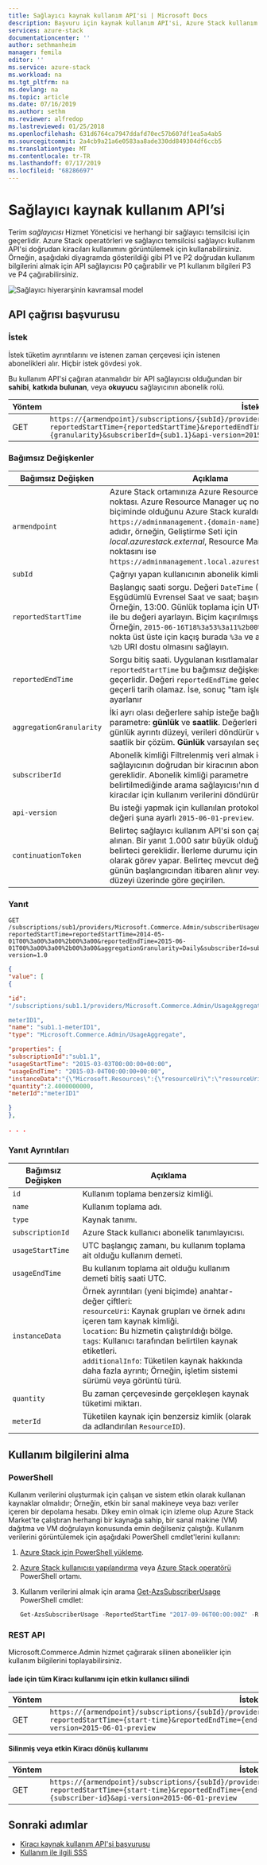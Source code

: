 ```yaml
---
title: Sağlayıcı kaynak kullanım API'si | Microsoft Docs
description: Başvuru için kaynak kullanım API'si, Azure Stack kullanım bilgilerini alır.
services: azure-stack
documentationcenter: ''
author: sethmanheim
manager: femila
editor: ''
ms.service: azure-stack
ms.workload: na
ms.tgt_pltfrm: na
ms.devlang: na
ms.topic: article
ms.date: 07/16/2019
ms.author: sethm
ms.reviewer: alfredop
ms.lastreviewed: 01/25/2018
ms.openlocfilehash: 631d6764ca7947ddafd70ec57b607df1ea5a4ab5
ms.sourcegitcommit: 2a4cb9a21a6e0583aa8ade330dd849304df6ccb5
ms.translationtype: MT
ms.contentlocale: tr-TR
ms.lasthandoff: 07/17/2019
ms.locfileid: "68286697"
---
```

# <a name="provider-resource-usage-api"></a>Sağlayıcı kaynak kullanım API’si

Terim *sağlayıcısı* Hizmet Yöneticisi ve herhangi bir sağlayıcı temsilcisi için geçerlidir. Azure Stack operatörleri ve sağlayıcı temsilcisi sağlayıcı kullanım API'si doğrudan kiracıları kullanımını görüntülemek için kullanabilirsiniz. Örneğin, aşağıdaki diyagramda gösterildiği gibi P1 ve P2 doğrudan kullanım bilgilerini almak için API sağlayıcısı P0 çağırabilir ve P1 kullanım bilgileri P3 ve P4 çağırabilirsiniz.

![Sağlayıcı hiyerarşinin kavramsal model](media/azure-stack-provider-resource-api/image1.png)

## <a name="api-call-reference"></a>API çağrısı başvurusu

### <a name="request"></a>İstek

İstek tüketim ayrıntılarını ve istenen zaman çerçevesi için istenen abonelikleri alır. Hiçbir istek gövdesi yok.

Bu kullanım API'si çağıran atanmalıdır bir API sağlayıcısı olduğundan bir **sahibi**, **katkıda bulunan**, veya **okuyucu** sağlayıcının abonelik rolü.

| Yöntem | İstek URI'si |
| --- | --- |
| GET |`https://{armendpoint}/subscriptions/{subId}/providers/Microsoft.Commerce.Admin/subscriberUsageAggregates?reportedStartTime={reportedStartTime}&reportedEndTime={reportedEndTime}&aggregationGranularity={granularity}&subscriberId={sub1.1}&api-version=2015-06-01-preview&continuationToken={token-value}` |

### <a name="arguments"></a>Bağımsız Değişkenler

| Bağımsız Değişken | Açıklama |
| --- | --- |
| `armendpoint` |Azure Stack ortamınıza Azure Resource Manager uç noktası. Azure Resource Manager uç nokta adı biçiminde olduğunu Azure Stack kuraldır `https://adminmanagement.{domain-name}`. Etki alanı adıdır, örneğin, Geliştirme Seti için *local.azurestack.external*, Resource Manager uç noktasını ise `https://adminmanagement.local.azurestack.external`. |
| `subId` |Çağrıyı yapan kullanıcının abonelik kimliği. |
| `reportedStartTime` |Başlangıç saati sorgu. Değeri `DateTime` (UTC) Eşgüdümlü Evrensel Saat ve saat; başında olmalıdır. Örneğin, 13:00. Günlük toplama için UTC gece yarısı ile bu değeri ayarlayın. Biçim kaçırılmışsa ISO 8601; Örneğin, `2015-06-16T18%3a53%3a11%2b00%3a00Z`, iki nokta üst üste için kaçış burada `%3a` ve artı için kaçış `%2b` URI dostu olmasını sağlayın. |
| `reportedEndTime` |Sorgu bitiş saati. Uygulanan kısıtlamaları `reportedStartTime` bu bağımsız değişken için de geçerlidir. Değeri `reportedEndTime` gelecekte ya da geçerli tarih olamaz. İse, sonuç "tam işleme yok." ayarlanır |
| `aggregationGranularity` |İki ayrı olası değerlere sahip isteğe bağlı bir parametre: **günlük** ve **saatlik**. Değerleri Öner gibi günlük ayrıntı düzeyi, verileri döndürür ve diğeri ise saatlik bir çözüm. **Günlük** varsayılan seçenektir. |
| `subscriberId` |Abonelik kimliği Filtrelenmiş veri almak için sağlayıcının doğrudan bir kiracının abonelik kimliği gereklidir. Abonelik kimliği parametre belirtilmediğinde arama sağlayıcısı'nın doğrudan kiracılar için kullanım verilerini döndürür. |
| `api-version` |Bu isteği yapmak için kullanılan protokol sürümü. Bu değeri şuna ayarlı `2015-06-01-preview`. |
| `continuationToken` |Belirteç sağlayıcı kullanım API'si son çağrısından alınan. Bir yanıt 1.000 satır büyük olduğunda bu belirteci gereklidir. İlerleme durumu için bir yer işareti olarak görev yapar. Belirteç mevcut değilse, verileri günün başlangıcından itibaren alınır veya saat ayrıntı düzeyi üzerinde göre geçirilen. |

### <a name="response"></a>Yanıt

```http
GET
/subscriptions/sub1/providers/Microsoft.Commerce.Admin/subscriberUsageAggregates?reportedStartTime=reportedStartTime=2014-05-01T00%3a00%3a00%2b00%3a00&reportedEndTime=2015-06-01T00%3a00%3a00%2b00%3a00&aggregationGranularity=Daily&subscriberId=sub1.1&api-version=1.0
```

```json
{
"value": [
{

"id":
"/subscriptions/sub1.1/providers/Microsoft.Commerce.Admin/UsageAggregate/sub1.1-

meterID1",
"name": "sub1.1-meterID1",
"type": "Microsoft.Commerce.Admin/UsageAggregate",

"properties": {
"subscriptionId":"sub1.1",
"usageStartTime": "2015-03-03T00:00:00+00:00",
"usageEndTime": "2015-03-04T00:00:00+00:00",
"instanceData":"{\"Microsoft.Resources\":{\"resourceUri\":\"resourceUri1\",\"location\":\"Alaska\",\"tags\":null,\"additionalInfo\":null}}",
"quantity":2.4000000000,
"meterId":"meterID1"

}
},

. . .
```

### <a name="response-details"></a>Yanıt Ayrıntıları

| Bağımsız Değişken | Açıklama |
| --- | --- |
|`id` |Kullanım toplama benzersiz kimliği. |
|`name` |Kullanım toplama adı. |
|`type` |Kaynak tanımı. |
|`subscriptionId` |Azure Stack kullanıcı abonelik tanımlayıcısı. |
|`usageStartTime`|UTC başlangıç zamanı, bu kullanım toplama ait olduğu kullanım demeti.|
|`usageEndTime`|Bu kullanım toplama ait olduğu kullanım demeti bitiş saati UTC. |
|`instanceData` |Örnek ayrıntıları (yeni biçimde) anahtar-değer çiftleri:<br> `resourceUri`: Kaynak grupları ve örnek adını içeren tam kaynak kimliği. <br> `location`: Bu hizmetin çalıştırıldığı bölge. <br> `tags`: Kullanıcı tarafından belirtilen kaynak etiketleri. <br> `additionalInfo`: Tüketilen kaynak hakkında daha fazla ayrıntı; Örneğin, işletim sistemi sürümü veya görüntü türü. |
|`quantity`|Bu zaman çerçevesinde gerçekleşen kaynak tüketimi miktarı. |
|`meterId` |Tüketilen kaynak için benzersiz kimlik (olarak da adlandırılan `ResourceID`). |

## <a name="retrieve-usage-information"></a>Kullanım bilgilerini alma

### <a name="powershell"></a>PowerShell

Kullanım verilerini oluşturmak için çalışan ve sistem etkin olarak kullanan kaynaklar olmalıdır; Örneğin, etkin bir sanal makineye veya bazı veriler içeren bir depolama hesabı. Dikey emin olmak için izleme olup Azure Stack Market'te çalıştıran herhangi bir kaynağa sahip, bir sanal makine (VM) dağıtma ve VM doğrulayın konusunda emin değilseniz çalıştığı. Kullanım verilerini görüntülemek için aşağıdaki PowerShell cmdlet'lerini kullanın:

1. [Azure Stack için PowerShell yükleme](azure-stack-powershell-install.md).
2. [Azure Stack kullanıcısı yapılandırma](../user/azure-stack-powershell-configure-user.md) veya [Azure Stack operatörü](azure-stack-powershell-configure-admin.md) PowerShell ortamı.
3. Kullanım verilerini almak için arama [Get-AzsSubscriberUsage](/powershell/module/azs.commerce.admin/get-azssubscriberusage) PowerShell cmdlet:

   ```powershell
   Get-AzsSubscriberUsage -ReportedStartTime "2017-09-06T00:00:00Z" -ReportedEndTime "2017-09-07T00:00:00Z"
   ```

### <a name="rest-api"></a>REST API

Microsoft.Commerce.Admin hizmet çağırarak silinen abonelikler için kullanım bilgilerini toplayabilirsiniz.

#### <a name="return-all-tenant-usage-for-deleted-for-active-users"></a>İade için tüm Kiracı kullanımı için etkin kullanıcı silindi

| Yöntem | İstek URI'si |
| --- | --- |
| GET | `https://{armendpoint}/subscriptions/{subId}/providersMicrosoft.Commerce.Admin/subscriberUsageAggregates?reportedStartTime={start-time}&reportedEndTime={end-endtime}&aggregationGranularity=Hourly&api-version=2015-06-01-preview` |

#### <a name="return-usage-for-deleted-or-active-tenant"></a>Silinmiş veya etkin Kiracı dönüş kullanımı

| Yöntem | İstek URI'si |
| --- | --- |
| GET |`https://{armendpoint}/subscriptions/{subId}/providersMicrosoft.Commerce.Admin/subscriberUsageAggregates?reportedStartTime={start-time}&reportedEndTime={end-endtime}&aggregationGranularity=Hourly&subscriberId={subscriber-id}&api-version=2015-06-01-preview` |

## <a name="next-steps"></a>Sonraki adımlar

- [Kiracı kaynak kullanım API'si başvurusu](azure-stack-tenant-resource-usage-api.md)
- [Kullanım ile ilgili SSS](azure-stack-usage-related-faq.md)
